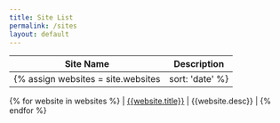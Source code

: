 ```yaml
---
title: Site List
permalink: /sites
layout: default
---
```

| Site Name | Description |
| --------- | ----------- |
{% assign websites = site.websites | sort: 'date' %}

{% for website in websites %}
| [{{website.title}}]({{website.uri}}) | {{website.desc}} |
{% endfor %}
